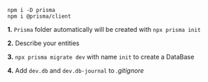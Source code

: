 
```
npm i -D prisma
npm i @prisma/client
```
**1.** `Prisma` folder automatically will be created with `npx prisma init`

**2.** Describe your entities

**3.** `npx prisma migrate dev` with name `init` to create a DataBase

**4.** Add `dev.db` and `dev.db-journal` to _.gitignore_
